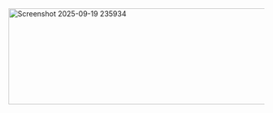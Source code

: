<img width="513" height="189" alt="Screenshot 2025-09-19 235934" src="https://github.com/user-attachments/assets/5f73a098-1ddf-475c-a0dc-c4d5b765255f" />
